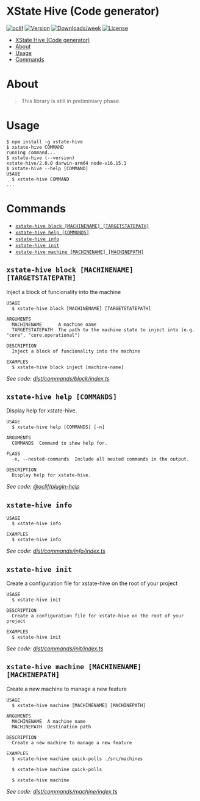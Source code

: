 # XState Hive (Code generator)

[![oclif](https://img.shields.io/badge/cli-oclif-brightgreen.svg)](https://oclif.io)
[![Version](https://img.shields.io/npm/v/xstate-hive)](https://npmjs.org/package/xstate-hive)
[![Downloads/week](https://img.shields.io/npm/dw/xstate-hive)](https://npmjs.org/package/xstate-hive)
[![License](https://img.shields.io/npm/l/xstate-hive)](https://github.com/eransakl/xstate-hive/blob/main/package.json)

<!-- toc -->
* [XState Hive (Code generator)](#xstate-hive-code-generator)
* [About](#about)
* [Usage](#usage)
* [Commands](#commands)
<!-- tocstop -->

# About
> This library is still in preliminiary phase.

# Usage

<!-- usage -->
```sh-session
$ npm install -g xstate-hive
$ xstate-hive COMMAND
running command...
$ xstate-hive (--version)
xstate-hive/2.0.0 darwin-arm64 node-v16.15.1
$ xstate-hive --help [COMMAND]
USAGE
  $ xstate-hive COMMAND
...
```
<!-- usagestop -->

# Commands

<!-- commands -->
* [`xstate-hive block [MACHINENAME] [TARGETSTATEPATH]`](#xstate-hive-block-machinename-targetstatepath)
* [`xstate-hive help [COMMANDS]`](#xstate-hive-help-commands)
* [`xstate-hive info`](#xstate-hive-info)
* [`xstate-hive init`](#xstate-hive-init)
* [`xstate-hive machine [MACHINENAME] [MACHINEPATH]`](#xstate-hive-machine-machinename-machinepath)

## `xstate-hive block [MACHINENAME] [TARGETSTATEPATH]`

Inject a block of funcionality into the machine

```
USAGE
  $ xstate-hive block [MACHINENAME] [TARGETSTATEPATH]

ARGUMENTS
  MACHINENAME      A machine name
  TARGETSTATEPATH  The path to the machine state to inject into (e.g. "core", "core.operational")

DESCRIPTION
  Inject a block of funcionality into the machine

EXAMPLES
  $ xstate-hive block inject [machine-name]
```

_See code: [dist/commands/block/index.ts](https://github.com/eransakal/xstate-hive/blob/v2.0.0/dist/commands/block/index.ts)_

## `xstate-hive help [COMMANDS]`

Display help for xstate-hive.

```
USAGE
  $ xstate-hive help [COMMANDS] [-n]

ARGUMENTS
  COMMANDS  Command to show help for.

FLAGS
  -n, --nested-commands  Include all nested commands in the output.

DESCRIPTION
  Display help for xstate-hive.
```

_See code: [@oclif/plugin-help](https://github.com/oclif/plugin-help/blob/v5.2.9/src/commands/help.ts)_

## `xstate-hive info`

```
USAGE
  $ xstate-hive info

EXAMPLES
  $ xstate-hive info
```

_See code: [dist/commands/info/index.ts](https://github.com/eransakal/xstate-hive/blob/v2.0.0/dist/commands/info/index.ts)_

## `xstate-hive init`

Create a configuration file for xstate-hive on the root of your project

```
USAGE
  $ xstate-hive init

DESCRIPTION
  Create a configuration file for xstate-hive on the root of your project

EXAMPLES
  $ xstate-hive init
```

_See code: [dist/commands/init/index.ts](https://github.com/eransakal/xstate-hive/blob/v2.0.0/dist/commands/init/index.ts)_

## `xstate-hive machine [MACHINENAME] [MACHINEPATH]`

Create a new machine to manage a new feature

```
USAGE
  $ xstate-hive machine [MACHINENAME] [MACHINEPATH]

ARGUMENTS
  MACHINENAME  A machine name
  MACHINEPATH  Destination path

DESCRIPTION
  Create a new machine to manage a new feature

EXAMPLES
  $ xstate-hive machine quick-polls ./src/machines

  $ xstate-hive machine quick-polls

  $ xstate-hive machine
```

_See code: [dist/commands/machine/index.ts](https://github.com/eransakal/xstate-hive/blob/v2.0.0/dist/commands/machine/index.ts)_
<!-- commandsstop -->
